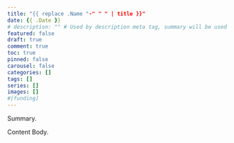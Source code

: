 ```yaml
---
title: "{{ replace .Name "-" " " | title }}"
date: {{ .Date }}
# description: "" # Used by description meta tag, summary will be used instead if not set or empty.
featured: false
draft: true
comment: true
toc: true
pinned: false
carousel: false
categories: []
tags: []
series: []
images: []
#[funding]
---
```


Summary.

<!--more-->

Content Body.
